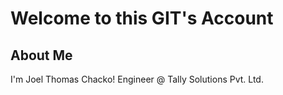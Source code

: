 # Welcome to this GIT's Account

## About Me

I'm Joel Thomas Chacko!
Engineer @ Tally Solutions Pvt. Ltd.
